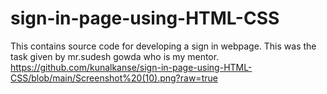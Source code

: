 # sign-in-page-using-HTML-CSS

This contains source code for developing a sign in webpage. This was the task given by mr.sudesh gowda who is my mentor.
https://github.com/kunalkanse/sign-in-page-using-HTML-CSS/blob/main/Screenshot%20(10).png?raw=true

